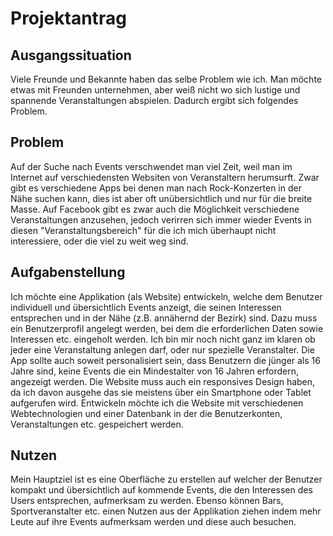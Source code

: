 # Projektantrag

## Ausgangssituation
Viele Freunde und Bekannte haben das selbe Problem wie ich. Man möchte etwas mit Freunden
unternehmen, aber weiß nicht wo sich lustige und spannende Veranstaltungen abspielen. 
Dadurch ergibt sich folgendes Problem.

## Problem
Auf der Suche nach Events verschwendet man viel Zeit, weil man im Internet auf verschiedensten
Websiten von Veranstaltern herumsurft. Zwar gibt es verschiedene Apps bei denen man nach Rock-Konzerten in
der Nähe suchen kann, dies ist aber oft unübersichtlich und nur für die breite Masse.
Auf Facebook gibt es zwar auch die Möglichkeit verschiedene Veranstaltungen anzusehen, jedoch
verirren sich immer wieder Events in diesen "Veranstaltungsbereich" für die ich mich überhaupt nicht interessiere, oder
die viel zu weit weg sind.

## Aufgabenstellung
Ich möchte eine Applikation (als Website) entwickeln, welche dem Benutzer individuell und übersichtlich
Events anzeigt, die seinen Interessen entsprechen und in der Nähe (z.B. annähernd der Bezirk) sind. Dazu muss ein 
Benutzerprofil angelegt werden, bei dem die erforderlichen Daten sowie Interessen etc. eingeholt werden. 
Ich bin mir noch nicht ganz im klaren ob jeder eine Veranstaltung anlegen darf, oder nur spezielle Veranstalter.
Die App sollte auch soweit personalisiert sein, dass Benutzern die jünger als 16 Jahre sind, keine Events
die ein Mindestalter von 16 Jahren erfordern, angezeigt werden. 
Die Website muss auch ein responsives Design haben, da ich davon ausgehe das sie meistens über ein
Smartphone oder Tablet aufgerufen wird.
Entwickeln möchte ich die Website mit verschiedenen Webtechnologien und einer Datenbank in der die Benutzerkonten, 
Veranstaltungen etc. gespeichert werden.

## Nutzen
Mein Hauptziel ist es eine Oberfläche zu erstellen auf welcher der Benutzer kompakt und übersichtlich auf kommende Events, 
die den Interessen des Users entsprechen, aufmerksam zu werden.
Ebenso können Bars, Sportveranstalter etc. einen Nutzen aus der Applikation ziehen indem mehr Leute auf ihre 
Events aufmerksam werden und diese auch besuchen.



